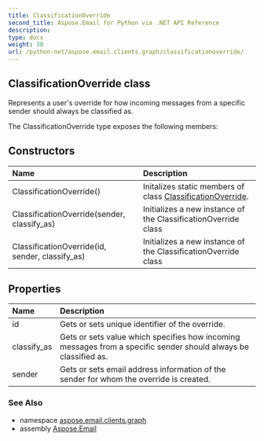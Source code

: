 ```yaml
---
title: ClassificationOverride
second_title: Aspose.Email for Python via .NET API Reference
description: 
type: docs
weight: 30
url: /python-net/aspose.email.clients.graph/classificationoverride/
---
```


## ClassificationOverride class

Represents a user's override for how incoming messages from a specific sender should always be classified as.

The ClassificationOverride type exposes the following members:
## Constructors
| Name | Description |
| :- | :- |
|ClassificationOverride()|Initalizes static members of class [ClassificationOverride](/python-net/aspose.email.clients.graph/classificationoverride/).|
|ClassificationOverride(sender, classify_as)|Initializes a new instance of the ClassificationOverride class|
|ClassificationOverride(id, sender, classify_as)|Initializes a new instance of the ClassificationOverride class|
## Properties
| Name | Description |
| :- | :- |
|id|Gets or sets unique identifier of the override.|
|classify_as|Gets or sets value which specifies how incoming messages from a specific sender should always be classified as.|
|sender|Gets or sets email address information of the sender for whom the override is created.|

### See Also

* namespace [aspose.email.clients.graph](/python-net/aspose.email.clients.graph/)
* assembly [Aspose.Email](/python-net/)

